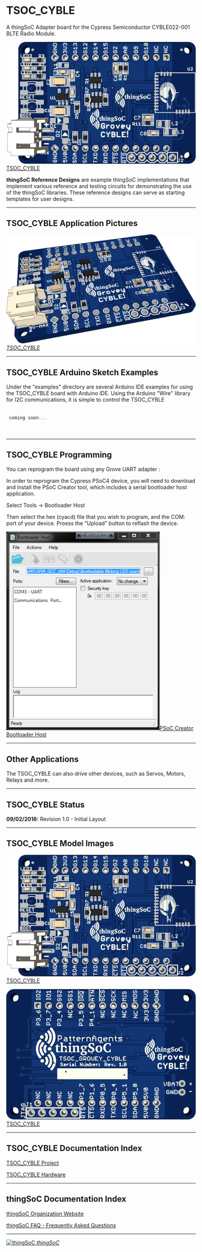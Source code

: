 # TSOC_CYBLE

A thingSoC Adapter board for the Cypress Semiconductor CYBLE022-001 BLTE Radio Module.

[![thingSoC TSOC_CYBLE](https://github.com/thingSoC/TSOC_CYBLE/blob/master/TSOC_CYBLE/images/TSOC_CYBLE_top.png?raw=true)TSOC_CYBLE](https://github.com/thingSoC/TSOC_CYBLE)

**thingSoC Reference Designs** are example thingSoC implementations that implement
various reference and testing circuits for demonstrating the use of the thingSoC libraries.
These reference designs can serve as starting templates for user designs.

---------------------------------------

## TSOC_CYBLE Application Pictures



[![thingSoC TSOC_CYBLE](https://github.com/thingSoC/TSOC_CYBLE/blob/master/TSOC_CYBLE/images/TSOC_CYBLE_iso.png?raw=true)*TSOC_CYBLE*](https://github.com/thingSoC/TSOC_CYBLE)

---------------------------------------

## TSOC_CYBLE Arduino Sketch Examples

Under the "examples" directory are several Arduino IDE examples for using the TSOC_CYBLE board with Arduino IDE.
Using the Arduino "Wire" library for I2C communications, it is simple to control the TSOC_CYBLE

```c

 coming soon...

 
```

---------------------------------------
## TSOC_CYBLE Programming

You can reprogram the board using any Grove UART adapter :

In order to reprogram the Cypress PSoC4 device, you will need to download and install the PSoC Creator tool, which includes a serial bootloader host application.

Select Tools -> Bootloader Host 

Then select the hex (cyacd) file that you wish to program, and the COM: port of your device. Proess the "Upload" button to reflash the device.

[![thingSoC TSOC_CYBLE](https://raw.githubusercontent.com/thingSoC/TSOC_CYBLE/master/TSOC_CYBLE/images/product/psoc_bootloader.png?raw=true)PSoC Creator Bootloader Host](https://github.com/thingSoC/TSOC_CYBLE)


---------------------------------------
## Other Applications

The TSOC_CYBLE can also drive other devices, such as Servos, Motors, Relays and more.


---------------------------------------

## TSOC_CYBLE Status <a name="TSOC_CYBLE_status"/>

**09/02/2016:** 
Revision 1.0 - Initial Layout 


---------------------------------------
## TSOC_CYBLE Model Images


[![thingSoC TSOC_CYBLE](https://raw.githubusercontent.com/thingSoC/TSOC_CYBLE/master/TSOC_CYBLE/images/TSOC_CYBLE_top.png?raw=true)TSOC_CYBLE](https://github.com/thingSoC/TSOC_CYBLE)


[![thingSoC TSOC_CYBLE](https://raw.githubusercontent.com/thingSoC/TSOC_CYBLE/master/TSOC_CYBLE/images/TSOC_CYBLE_bot.png?raw=true)TSOC_CYBLE](https://github.com/thingSoC/TSOC_CYBLE)


---------------------------------------

## TSOC_CYBLE Documentation Index <a name="TSOC_CYBLE_documentation_index"/>

[TSOC_CYBLE Project](http://thingsoc.github.io/projects/TSOC_CYBLE.html)

[TSOC_CYBLE Hardware](https://github.com/thingSoC/TSOC_CYBLE/tree/master/TSOC_CYBLE/hardware)


---------------------------------------

## thingSoC Documentation Index <a name="thingSoC_documentation_index"/>

[thingSoC Organization Website](http://thingSoC.github.io)

[thingSoC FAQ - Frequently Asked Questions](http://thingsoc.github.io/support/faq.html)

---------------------------------------

[![thingSoC](http://thingsoc.github.io/img/projects/thingSoC/thingSoC_thumb.png?raw=true) 
*thingSoC*](http://thingsoc.github.io)
